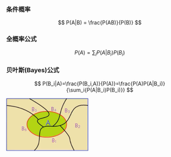 ### 条件概率

$$
P(A|B) = \frac{P(AB)}{P(B)}
$$

### 全概率公式

$$
P(A)=\sum_iP(A|B_i)P(B_i)
$$

### 贝叶斯(Bayes)公式

$$
P(B_i|A)=\frac{P(B_i,A)}{P(A)}=\frac{P(A)P(A|B_i)}{\sum_i{P(A|B_i)P(B_i)}}
$$





<img src="./pic/概率VN图.png" alt="array" style="zoom:60%;" />
